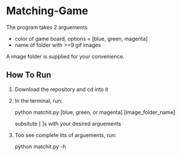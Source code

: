 # Matching-Game

The program takes 2 arguements
- color of game board, options = [blue, green, magenta]
- name of folder with >=9 gif images

A image folder is supplied for your  convenience.

## How To Run
1. Download the repository and cd into it

2. In the terminal, run: 

   python matchit.py [blue, green, or magenta]  [image_folder_name]

   subsitute [ ]s with your desired arguements
   
3. Too see complete lits of arguements, run:

   python matchit.py -h 




